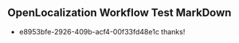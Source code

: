 ## OpenLocalization Workflow Test MarkDown
* e8953bfe-2926-409b-acf4-00f33fd48e1c thanks!

<!--HONumber=Aug16_HO3-->


